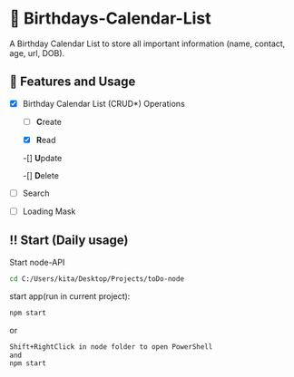 # 💌 Birthdays-Calendar-List

A Birthday Calendar List to store all important information (name, contact, age, url, DOB).

## 🎂 Features and Usage

-[x] Birthday Calendar List (CRUD\*) Operations

    -[ ] **C**reate

    -[x] **R**ead

    -[] **U**pdate

    -[] **D**elete

-[ ] Search

-[ ] Loading Mask

## ‼ Start (Daily usage)

Start node-API

```sh
cd C:/Users/kita/Desktop/Projects/toDo-node
```

start app(run in current project):

```sh
npm start
```

or

```sh
Shift+RightClick in node folder to open PowerShell
and
npm start
```
